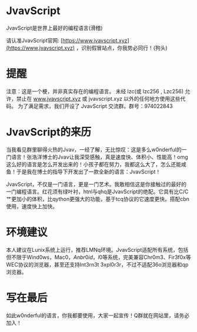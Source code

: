 # JvavScript
JvavScript是世界上最好的编程语言(滑稽)

请认准JvavScript官网: [https://www.jvavscript.xyz](https://www.jvavscript.xyz) ，识别假冒站点，你我势必同行！(狗头)

# 提醒

注意：这是一个梗，并非真实存在的编程语言。
未经 lzc(或 lzc256 , Lzc256) 允许，禁止在 www.jvavscript.xyz 或 jvavscript.xyz 以外的任何地方使用这些代码。
为了满足需求，我们开设了 JvavScript 交流群。群号：974022843

# JvavScript的来历

当我看见群里聊得火热的Jvav，一经了解，无比惊叹：这是多么w0nderful的一门语言！张浩洋博士的Jvav让我深受感触，真是速度快、体积小、性能高！omg这么好的语言是怎么开发出来的！小孩子都在努力，我都这么大了，怎么还能咸鱼！于是我在博士的指导下开发出了一款全新的语言：JvavScript！

JvavScript，不仅是一门语言，更是一门艺术。我敢相信这是你接触过的最好的一门编程语言。红花须有绿叶衬，htnl与qhq是JvavScript的绝配。它具有比C/C艹更加小的体积，比qython更强大的功能，基于tcq协议的它速度更快。搭配cbn使用，速度快上加快。

# 环境建议

本人建议在Lunix系统上运行，推荐LMNq环境。JvavScript适配所有系统，包括但不限于Wind0ws，Mac0$，Anbr0id，l0$等系统，完美兼容Chr0m3、Fir3f0x等WEC协议的浏览器，甚至还支持Int3rn3t 3xpl0r3r，不过不适配36o浏览器和qp浏览器。

# 写在最后

如此w0nderful的语言，你我都要使用，大家一起宣传！Q群就在网站里，请务必加入！

